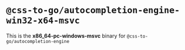 # `@css-to-go/autocompletion-engine-win32-x64-msvc`

This is the **x86_64-pc-windows-msvc** binary for `@css-to-go/autocompletion-engine`
